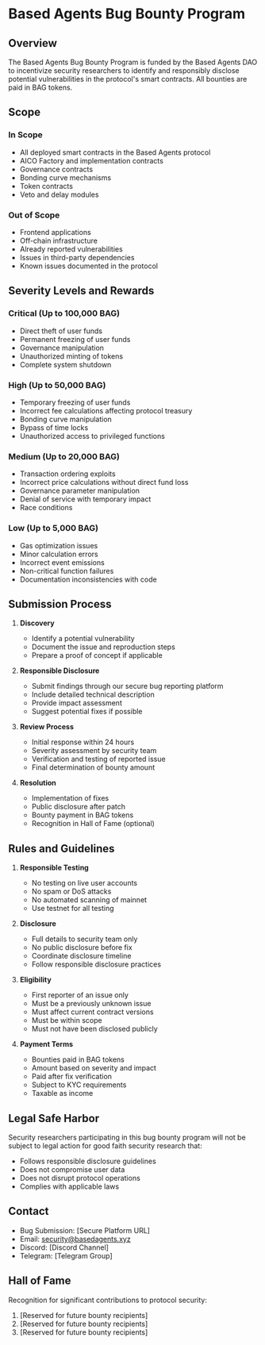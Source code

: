 # Based Agents Bug Bounty Program

## Overview
The Based Agents Bug Bounty Program is funded by the Based Agents DAO to incentivize security researchers to identify and responsibly disclose potential vulnerabilities in the protocol's smart contracts. All bounties are paid in BAG tokens.

## Scope

### In Scope
- All deployed smart contracts in the Based Agents protocol
- AICO Factory and implementation contracts
- Governance contracts
- Bonding curve mechanisms
- Token contracts
- Veto and delay modules

### Out of Scope
- Frontend applications
- Off-chain infrastructure
- Already reported vulnerabilities
- Issues in third-party dependencies
- Known issues documented in the protocol

## Severity Levels and Rewards

### Critical (Up to 100,000 BAG)
- Direct theft of user funds
- Permanent freezing of user funds
- Governance manipulation
- Unauthorized minting of tokens
- Complete system shutdown

### High (Up to 50,000 BAG)
- Temporary freezing of user funds
- Incorrect fee calculations affecting protocol treasury
- Bonding curve manipulation
- Bypass of time locks
- Unauthorized access to privileged functions

### Medium (Up to 20,000 BAG)
- Transaction ordering exploits
- Incorrect price calculations without direct fund loss
- Governance parameter manipulation
- Denial of service with temporary impact
- Race conditions

### Low (Up to 5,000 BAG)
- Gas optimization issues
- Minor calculation errors
- Incorrect event emissions
- Non-critical function failures
- Documentation inconsistencies with code

## Submission Process

1. **Discovery**
   - Identify a potential vulnerability
   - Document the issue and reproduction steps
   - Prepare a proof of concept if applicable

2. **Responsible Disclosure**
   - Submit findings through our secure bug reporting platform
   - Include detailed technical description
   - Provide impact assessment
   - Suggest potential fixes if possible

3. **Review Process**
   - Initial response within 24 hours
   - Severity assessment by security team
   - Verification and testing of reported issue
   - Final determination of bounty amount

4. **Resolution**
   - Implementation of fixes
   - Public disclosure after patch
   - Bounty payment in BAG tokens
   - Recognition in Hall of Fame (optional)

## Rules and Guidelines

1. **Responsible Testing**
   - No testing on live user accounts
   - No spam or DoS attacks
   - No automated scanning of mainnet
   - Use testnet for all testing

2. **Disclosure**
   - Full details to security team only
   - No public disclosure before fix
   - Coordinate disclosure timeline
   - Follow responsible disclosure practices

3. **Eligibility**
   - First reporter of an issue only
   - Must be a previously unknown issue
   - Must affect current contract versions
   - Must be within scope
   - Must not have been disclosed publicly

4. **Payment Terms**
   - Bounties paid in BAG tokens
   - Amount based on severity and impact
   - Paid after fix verification
   - Subject to KYC requirements
   - Taxable as income

## Legal Safe Harbor

Security researchers participating in this bug bounty program will not be subject to legal action for good faith security research that:
- Follows responsible disclosure guidelines
- Does not compromise user data
- Does not disrupt protocol operations
- Complies with applicable laws

## Contact

- Bug Submission: [Secure Platform URL]
- Email: security@basedagents.xyz
- Discord: [Discord Channel]
- Telegram: [Telegram Group]

## Hall of Fame

Recognition for significant contributions to protocol security:
1. [Reserved for future bounty recipients]
2. [Reserved for future bounty recipients]
3. [Reserved for future bounty recipients] 
